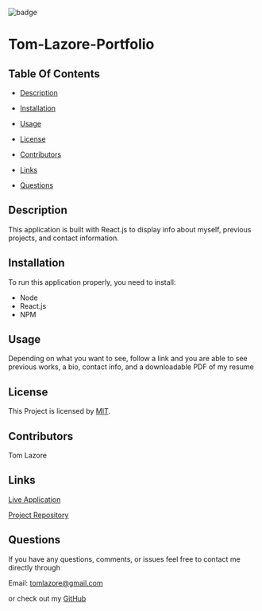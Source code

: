   ![badge](https://img.shields.io/badge/license-MIT-brightgreen)
  
  # Tom-Lazore-Portfolio
  
  ## Table Of Contents

  * [Description](#description)

  * [Installation](#installation)

  * [Usage](#usage)

  * [License](#license)

  * [Contributors](#contributors)

  * [Links](#links)

  * [Questions](#questions)

  ## Description

  This application is built with React.js to display info about myself, previous projects, and contact information.
  
  ## Installation

  To run this application properly, you need to install:
  
  * Node 
  * React.js 
  * NPM
  

  ## Usage
  
  Depending on what you want to see, follow a link and you are able to see previous works, a bio, contact info, and a downloadable PDF of my resume
  
  
  ## License
  
  This Project is licensed by [MIT](https://choosealicense.com/licenses/mit/).
  
  ## Contributors

  Tom Lazore

  ## Links

  [Live Application](https://tlaze.github.io/Tom-Lazore-Portfolio/)

  [Project Repository](https://github.com/tlaze/Tom-Lazore-Portfolio)
  
  
  ## Questions

  If you have any questions, comments, or issues feel free to contact me directly through
  
  Email: tomlazore@gmail.com

  or check out my [GitHub](https://github.com/tlaze)
